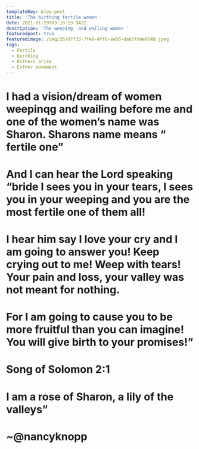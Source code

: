 ```yaml
---
templateKey: blog-post
title: 'The birthing fertile women '
date: 2021-01-29T03:10:13.942Z
description: 'The weeping  and wailing women '
featuredpost: true
featuredimage: /img/267d7f33-7fe9-4ff6-aa56-da87fd4e9548.jpeg
tags:
  - Fertile
  - birthing
  - Esthers arise
  - Esther movement
---
```

# I had a vision/dream of women weepinqg and wailing before me and one of the women’s name was Sharon.  Sharons name means “ fertile one” 







# And I can hear the Lord speaking “bride I sees you in your tears, I sees you in your weeping  and you are the most fertile one of them all! 

# 

#  I hear him say I love your cry and I am going to answer you!  Keep crying out to me!  Weep with tears!  Your pain and loss, your valley was not meant for nothing. 

# 

# For I am going to cause you to be more fruitful than you can imagine!  You will give birth to your promises!” 





# Song of Solomon 2:1

# I am a rose of Sharon, a lily of the valleys”

# ~@nancyknopp
